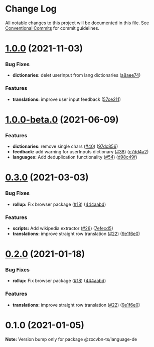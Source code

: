 # Change Log

All notable changes to this project will be documented in this file.
See [Conventional Commits](https://conventionalcommits.org) for commit guidelines.

# [1.0.0](https://github.com/zxcvbn-ts/zxcvbn/compare/@zxcvbn-ts/language-de@1.0.0-beta.0...@zxcvbn-ts/language-de@1.0.0) (2021-11-03)


### Bug Fixes

* **dictionaries:** delet userInput from lang dictionaries ([a8aee74](https://github.com/zxcvbn-ts/zxcvbn/commit/a8aee74aec1e01e8c9948a10be83422ba0ed1fbb))


### Features

* **translations:** improve user input feedback ([57ce211](https://github.com/zxcvbn-ts/zxcvbn/commit/57ce211883018e08a454b9dfc1983ac19ced9787))





# [1.0.0-beta.0](https://github.com/zxcvbn-ts/zxcvbn/compare/@zxcvbn-ts/language-de@0.3.0...@zxcvbn-ts/language-de@1.0.0-beta.0) (2021-06-09)


### Features

* **dictionaries:** remove single chars ([#40](https://github.com/zxcvbn-ts/zxcvbn/issues/40)) ([97dc856](https://github.com/zxcvbn-ts/zxcvbn/commit/97dc8562a4176f34c10fbb1cefce8d55cfbae25a))
* **feedback:** add warning for userInputs dictionary ([#38](https://github.com/zxcvbn-ts/zxcvbn/issues/38)) ([c7dd4a2](https://github.com/zxcvbn-ts/zxcvbn/commit/c7dd4a27cdd787b91b0234d88fbf3340738e9027))
* **languages:** Add deduplication functionality ([#54](https://github.com/zxcvbn-ts/zxcvbn/issues/54)) ([d98c49f](https://github.com/zxcvbn-ts/zxcvbn/commit/d98c49f11f05109f16ac4d5fbdd8cb1c0805eb1d))





# [0.3.0](https://github.com/zxcvbn-ts/zxcvbn/compare/@zxcvbn-ts/language-de@0.1.0...@zxcvbn-ts/language-de@0.3.0) (2021-03-03)


### Bug Fixes

* **rollup:** Fix browser package ([#18](https://github.com/zxcvbn-ts/zxcvbn/issues/18)) ([444aabd](https://github.com/zxcvbn-ts/zxcvbn/commit/444aabd4c37d449f600eaa4ad6d144f3c8ca5780))


### Features

* **scripts:** Add wikipedia extractor ([#26](https://github.com/zxcvbn-ts/zxcvbn/issues/26)) ([7efecd5](https://github.com/zxcvbn-ts/zxcvbn/commit/7efecd5bc5f54c4786e4091f79e6eba77fee5498))
* **translations:** improve straight row translation ([#22](https://github.com/zxcvbn-ts/zxcvbn/issues/22)) ([9e1f6e0](https://github.com/zxcvbn-ts/zxcvbn/commit/9e1f6e073f2baf5fb72a9eb507a7f0ad59dd32e9))





# [0.2.0](https://github.com/zxcvbn-ts/zxcvbn/compare/@zxcvbn-ts/language-de@0.1.0...@zxcvbn-ts/language-de@0.2.0) (2021-01-18)


### Bug Fixes

* **rollup:** Fix browser package ([#18](https://github.com/zxcvbn-ts/zxcvbn/issues/18)) ([444aabd](https://github.com/zxcvbn-ts/zxcvbn/commit/444aabd4c37d449f600eaa4ad6d144f3c8ca5780))


### Features

* **translations:** improve straight row translation ([#22](https://github.com/zxcvbn-ts/zxcvbn/issues/22)) ([9e1f6e0](https://github.com/zxcvbn-ts/zxcvbn/commit/9e1f6e073f2baf5fb72a9eb507a7f0ad59dd32e9))





# 0.1.0 (2021-01-05)

**Note:** Version bump only for package @zxcvbn-ts/language-de
